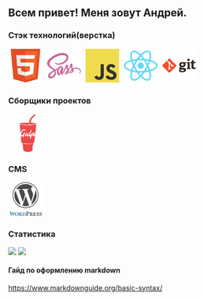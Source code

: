 ## Всем привет! Меня зовут Андрей.
    
### Стэк технологий(верстка)


<img src="https://github.com/devicons/devicon/blob/master/icons/html5/html5-original.svg" title="HTML5" alt="HTML" width="70" height="70"/>&nbsp;
<img src="https://github.com/devicons/devicon/blob/master/icons/sass/sass-original.svg"  title="SASS" alt="SASS" width="70" height="70"/>&nbsp;
<img src="https://github.com/devicons/devicon/blob/master/icons/javascript/javascript-original.svg" title="JavaScript" alt="JavaScript" width="70" height="70"/>&nbsp;
<img src="https://github.com/devicons/devicon/blob/master/icons/react/react-original.svg" title="React" alt="React" width="70" height="70"/>&nbsp;
<img src="https://github.com/devicons/devicon/blob/master/icons/git/git-original-wordmark.svg" title="Git" alt="Git" width="70" height="70"/>&nbsp;

### Сборщики проектов

<img align="center" src="https://github.com/devicons/devicon/blob/master/icons/gulp/gulp-plain.svg" title="gulp" alt="gulp" height="80" align="center"/>&nbsp;

### CMS

<img src="https://github.com/devicons/devicon/blob/master/icons/wordpress/wordpress-original.svg" title="Wordpress" alt="Wordpess" width="70" height="70"/>&nbsp;

### Статистика
    
<img src="https://github-profile-summary-cards.vercel.app/api/cards/profile-details?username=canoua&theme=darcula">
<img src="http://github-profile-summary-cards.vercel.app/api/cards/repos-per-language?username=canoua&theme=darcula">

#### Гайд по оформлению markdown
https://www.markdownguide.org/basic-syntax/
  

